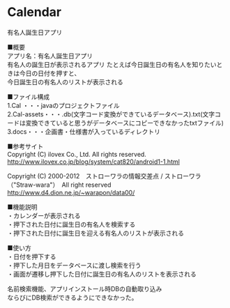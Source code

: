 Calendar
========

有名人誕生日アプリ

■概要  
アプリ名：有名人誕生日アプリ  
有名人の誕生日が表示されるアプリ
たとえば今日誕生日の有名人を知りたいときは今日の日付を押すと、  
今日誕生日の有名人のリストが表示される



■ファイル構成  
1.Cal ・・・javaのプロジェクトファイル  
2.Cal-assets・・・.db(文字コード変換ができているデータベース).txt(文字コードは変換できていると思うがデータベースにコピーできなかったtxtファイル)  
3.docs・・・企画書・仕様書が入っているディレクトリ



■参考サイト  
Copyright (C) ilovex Co., Ltd. All rights reserved.  
http://www.ilovex.co.jp/blog/system/cat820/android1-1.html

Copyright (C) 2000-2012　ストローワラの情報交差点 / ストローワラ（"Straw-wara"）　All right reserved  
http://www.d4.dion.ne.jp/~warapon/data00/


■機能説明  
・カレンダーが表示される  
・押下された日付に誕生日の有名人を検索する  
・押下された日付に誕生日を迎える有名人のリストが表示される  


■使い方  
・日付を押下する  
・押下した月日をデータベースに渡し検索を行う  
・画面が遷移し押下した日付に誕生日の有名人のリストを表示される  
  
  

名前検索機能、アプリインストール時DBの自動取り込み  
ならびにDB検索ができるようにできなかった。
